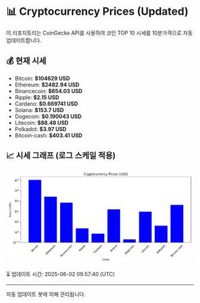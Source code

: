 
# 📊 Cryptocurrency Prices (Updated)

이 리포지토리는 CoinGecko API를 사용하여 코인 TOP 10 시세를 10분가격으로 자동 업데이트합니다.

## 💰 현재 시세
- Bitcoin: **$104629 USD**
- Ethereum: **$2482.94 USD**
- Binancecoin: **$654.03 USD**
- Ripple: **$2.15 USD**
- Cardano: **$0.669741 USD**
- Solana: **$153.7 USD**
- Dogecoin: **$0.190043 USD**
- Litecoin: **$88.48 USD**
- Polkadot: **$3.97 USD**
- Bitcoin-cash: **$403.41 USD**

## 📈 시세 그래프 (로그 스케일 적용)
![Crypto Prices](crypto_prices.png)

⏳ 업데이트 시간: 2025-06-02 09:57:40 (UTC)

---
자동 업데이트 봇에 의해 관리됩니다.
